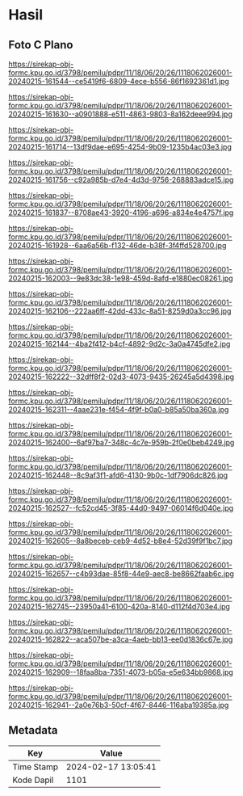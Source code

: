 # Hasil

## Foto C Plano

https://sirekap-obj-formc.kpu.go.id/3798/pemilu/pdpr/11/18/06/20/26/1118062026001-20240215-161544--ce5419f6-6809-4ece-b556-86f1692361d1.jpg

https://sirekap-obj-formc.kpu.go.id/3798/pemilu/pdpr/11/18/06/20/26/1118062026001-20240215-161630--a0901888-e511-4863-9803-8a162deee994.jpg

https://sirekap-obj-formc.kpu.go.id/3798/pemilu/pdpr/11/18/06/20/26/1118062026001-20240215-161714--13df9dae-e695-4254-9b09-1235b4ac03e3.jpg

https://sirekap-obj-formc.kpu.go.id/3798/pemilu/pdpr/11/18/06/20/26/1118062026001-20240215-161756--c92a985b-d7e4-4d3d-9756-268883adce15.jpg

https://sirekap-obj-formc.kpu.go.id/3798/pemilu/pdpr/11/18/06/20/26/1118062026001-20240215-161837--8708ae43-3920-4196-a696-a834e4e4757f.jpg

https://sirekap-obj-formc.kpu.go.id/3798/pemilu/pdpr/11/18/06/20/26/1118062026001-20240215-161928--6aa6a56b-f132-46de-b38f-3f4ffd528700.jpg

https://sirekap-obj-formc.kpu.go.id/3798/pemilu/pdpr/11/18/06/20/26/1118062026001-20240215-162003--9e83dc38-1e98-459d-8afd-e1880ec08261.jpg

https://sirekap-obj-formc.kpu.go.id/3798/pemilu/pdpr/11/18/06/20/26/1118062026001-20240215-162106--222aa6ff-42dd-433c-8a51-8259d0a3cc96.jpg

https://sirekap-obj-formc.kpu.go.id/3798/pemilu/pdpr/11/18/06/20/26/1118062026001-20240215-162144--4ba2f412-b4cf-4892-9d2c-3a0a4745dfe2.jpg

https://sirekap-obj-formc.kpu.go.id/3798/pemilu/pdpr/11/18/06/20/26/1118062026001-20240215-162222--32dff8f2-02d3-4073-9435-26245a5d4398.jpg

https://sirekap-obj-formc.kpu.go.id/3798/pemilu/pdpr/11/18/06/20/26/1118062026001-20240215-162311--4aae231e-f454-4f9f-b0a0-b85a50ba360a.jpg

https://sirekap-obj-formc.kpu.go.id/3798/pemilu/pdpr/11/18/06/20/26/1118062026001-20240215-162400--6af97ba7-348c-4c7e-959b-2f0e0beb4249.jpg

https://sirekap-obj-formc.kpu.go.id/3798/pemilu/pdpr/11/18/06/20/26/1118062026001-20240215-162448--8c9af3f1-afd6-4130-9b0c-1df7906dc826.jpg

https://sirekap-obj-formc.kpu.go.id/3798/pemilu/pdpr/11/18/06/20/26/1118062026001-20240215-162527--fc52cd45-3f85-44d0-9497-06014f6d040e.jpg

https://sirekap-obj-formc.kpu.go.id/3798/pemilu/pdpr/11/18/06/20/26/1118062026001-20240215-162605--8a8beceb-ceb9-4d52-b8e4-52d39f9f1bc7.jpg

https://sirekap-obj-formc.kpu.go.id/3798/pemilu/pdpr/11/18/06/20/26/1118062026001-20240215-162657--c4b93dae-85f8-44e9-aec8-be8662faab6c.jpg

https://sirekap-obj-formc.kpu.go.id/3798/pemilu/pdpr/11/18/06/20/26/1118062026001-20240215-162745--23950a41-6100-420a-8140-d112f4d703e4.jpg

https://sirekap-obj-formc.kpu.go.id/3798/pemilu/pdpr/11/18/06/20/26/1118062026001-20240215-162822--aca507be-a3ca-4aeb-bb13-ee0d1836c67e.jpg

https://sirekap-obj-formc.kpu.go.id/3798/pemilu/pdpr/11/18/06/20/26/1118062026001-20240215-162909--18faa8ba-7351-4073-b05a-e5e634bb9868.jpg

https://sirekap-obj-formc.kpu.go.id/3798/pemilu/pdpr/11/18/06/20/26/1118062026001-20240215-162941--2a0e76b3-50cf-4f67-8446-116aba19385a.jpg


## Metadata

| Key        | Value               |
| ---------- | ------------------- |
| Time Stamp | 2024-02-17 13:05:41 |
| Kode Dapil | 1101                |



